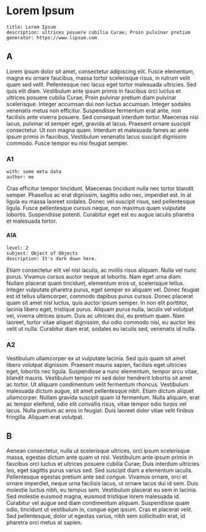 # Lorem Ipsum

```
title: Lorem Ipsum
description: ultrices posuere cubilia Curae; Proin pulvinar pretium
generator: https://www.lipsum.com
```

## A

Lorem ipsum dolor sit amet, consectetur adipiscing elit. Fusce elementum, magna eu ornare faucibus, massa tortor scelerisque risus, in rutrum velit quam sed velit. Pellentesque nec lacus eget tortor malesuada ultricies. Sed quis elit diam. Vestibulum ante ipsum primis in faucibus orci luctus et ultrices posuere cubilia Curae; Proin pulvinar pretium diam pulvinar scelerisque. Integer accumsan dui non luctus accumsan. Integer sodales venenatis metus non efficitur. Suspendisse fermentum erat ante, non facilisis ante viverra posuere. Sed consequat interdum tortor. Maecenas nisi lacus, pulvinar id semper eget, gravida at lacus. Praesent ornare suscipit consectetur. Ut non magna quam. Interdum et malesuada fames ac ante ipsum primis in faucibus. Vestibulum venenatis lacus suscipit dignissim commodo. Fusce tempor eu nisi feugiat semper.

### A1

```
with: some meta data
author: me
```

Cras efficitur tempor tincidunt. Maecenas tincidunt nulla nec tortor blandit semper. Phasellus ac erat dignissim, sagittis odio nec, imperdiet est. In at ligula eu massa laoreet sodales. Donec vel suscipit risus, sed pellentesque ligula. Fusce pellentesque cursus neque, non maximus quam vulputate lobortis. Suspendisse potenti. Curabitur eget est eu augue iaculis pharetra et malesuada tortor.

#### A1A

```
level: 2
subject: Object of Objects
description: It's dark down here.
```

Etiam consectetur elit vel nisl iaculis, ac mollis risus aliquam. Nulla vel nunc purus. Vivamus cursus auctor neque at lobortis. Nam eget urna diam. Nullam placerat quam tincidunt, elementum eros ut, scelerisque tellus. Integer vulputate pharetra purus, eget semper ex aliquam vel. Donec feugiat est id tellus ullamcorper, commodo dapibus purus cursus. Donec placerat quam sit amet nisl luctus, quis auctor ipsum semper. In non elit porttitor, lacinia libero eget, tristique purus. Aliquam purus nulla, iaculis vel volutpat vel, viverra ultrices ipsum. Duis ac ultricies dui, eu pretium quam. Nam laoreet, tortor vitae aliquet dignissim, dui odio commodo nisi, eu auctor leo velit ut nulla. Curabitur diam erat, sodales eu iaculis sed, venenatis id nulla.

### A2

Vestibulum ullamcorper ex ut vulputate lacinia. Sed quis quam sit amet libero volutpat dignissim. Praesent mauris sapien, facilisis eget ultricies eget, lobortis nec ligula. Suspendisse a nunc elementum, tempor arcu vitae, blandit mauris. Vestibulum tempor mi sed dolor hendrerit lobortis sit amet ac tortor. Ut aliquam condimentum velit fermentum rhoncus. Vestibulum malesuada dictum augue, sit amet pellentesque nibh. Etiam dictum aliquet ullamcorper. Nullam gravida suscipit quam id fermentum. Nulla aliquam, erat ac tempor eleifend, odio elit convallis risus, vitae tempor odio turpis vel lacus. Nulla pretium ac eros in feugiat. Duis laoreet dolor vitae velit finibus fringilla. Aliquam erat volutpat.

## B

Aenean consectetur, nulla ut scelerisque ultrices, orci ipsum scelerisque massa, egestas dictum ante quam ut nisl. Vestibulum ante ipsum primis in faucibus orci luctus et ultrices posuere cubilia Curae; Duis interdum ultricies leo, eget sagittis purus varius sed. Sed suscipit diam a elementum iaculis. Pellentesque egestas pretium ante sed congue. Vivamus ornare, orci et ornare imperdiet, neque urna facilisis lacus, ut ornare lacus dui id sem. Duis molestie luctus nibh, eu tempus sem. Vestibulum placerat eu sem in lacinia. Sed molestie euismod magna, euismod tristique lorem malesuada id. Curabitur vel augue sed diam condimentum aliquam. Suspendisse quam odio, tincidunt ut vestibulum in, congue eget ipsum. Cras et placerat velit. Sed pellentesque, dolor ut egestas varius, nibh sem sollicitudin erat, id pharetra orci metus at sapien.
